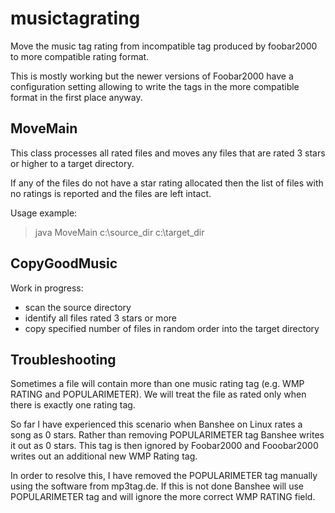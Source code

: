 musictagrating
==============

Move the music tag rating from incompatible tag produced by foobar2000 to more compatible rating format.

This is mostly working but the newer versions of Foobar2000 have a configuration setting allowing to write the
tags in the more compatible format in the first place anyway.

MoveMain
--------

This class processes all rated files and moves any files that are rated 3 stars or higher to a target directory.

If any of the files do not have a star rating allocated then the list of files with no ratings is reported and the files are left intact.

Usage example:
> java MoveMain c:\source_dir c:\target_dir

CopyGoodMusic
-------------

Work in progress: 
* scan the source directory
* identify all files rated 3 stars or more
* copy specified number of files in random order into the target directory      


Troubleshooting
---------------

Sometimes a file will contain more than one music rating tag (e.g. WMP RATING and POPULARIMETER).
We will treat the file as rated only when there is exactly one rating tag.

So far I have experienced this scenario when Banshee on Linux rates a song as 0 stars. 
Rather than removing POPULARIMETER tag Banshee writes it out as 0 stars. This tag is 
then ignored by Foobar2000 and Fooobar2000 writes out an additional new WMP Rating tag.

In order to resolve this, I have removed the POPULARIMETER tag manually using the software from mp3tag.de. 
If this is not done Banshee will use POPULARIMETER tag and will ignore the more correct WMP RATING field.